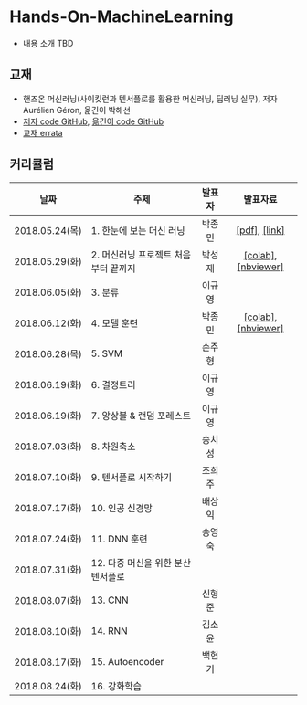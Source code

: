 # Hands-On-MachineLearning

 * 내용 소개 TBD
 
## 교재

 * 핸즈온 머신러닝(사이킷런과 텐서플로를 활용한 머신러닝, 딥러닝 실무), 저자 Aurélien Géron, 옮긴이 박해선
 * [저자 code GitHub](https://github.com/ageron/handson-ml), [옮긴이 code GitHub](https://github.com/rickiepark/handson-ml)
 * [교재 errata](https://tensorflow.blog/%ED%95%B8%EC%A6%88%EC%98%A8-%EB%A8%B8%EC%8B%A0%EB%9F%AC%EB%8B%9D/)
  
## 커리큘럼

| 날짜 | 주제 | 발표자 | 발표자료 |
|:---:|-----|:----:|:------:|
| 2018.05.24(목) |1. 한눈에 보는 머신 러닝      | 박종민 | [[pdf]](https://github.com/machinelearning-pangyo/Hands-On-MachineLearning/blob/master/01_the_machine_learning_landscape.pdf), [[link]](https://goo.gl/6qFTEB) |
| 2018.05.29(화) |2. 머신러닝 프로젝트 처음부터 끝까지      | 박성재 | [[colab]](https://colab.research.google.com/github/machinelearning-pangyo/Hands-On-MachineLearning/blob/master/02_end_to_end/housing.ipynb), [[nbviewer]](http://nbviewer.jupyter.org/github/machinelearning-pangyo/Hands-On-MachineLearning/blob/master/02_end_to_end/housing.ipynb) |
| 2018.06.05(화) |3. 분류      | 이규영 |  |
| 2018.06.12(화) |4. 모델 훈련      | 박종민 | [[colab]](https://colab.research.google.com/github/machinelearning-pangyo/Hands-On-MachineLearning/blob/master/04_training_linear_models.ipynb), [[nbviewer]](http://nbviewer.jupyter.org/github/machinelearning-pangyo/Hands-On-MachineLearning/blob/master/04_training_linear_models.ipynb) |
| 2018.06.28(목) |5. SVM      | 손주형 |  |
| 2018.06.19(화) |6. 결정트리      | 이규영 |  |
| 2018.06.19(화) |7. 앙상블 & 랜덤 포레스트      | 이규영 |  |
| 2018.07.03(화) |8. 차원축소      | 송치성 |  |
| 2018.07.10(화) |9. 텐서플로 시작하기      | 조희주 |  |
| 2018.07.17(화) |10. 인공 신경망      | 배상익 |  |
| 2018.07.24(화) |11. DNN 훈련      | 송영숙 |  |
| 2018.07.31(화) |12. 다중 머신을 위한 분산 텐서플로      |  |  |
| 2018.08.07(화) |13. CNN      | 신형준 |  |
| 2018.08.10(화) |14. RNN      | 김소윤 |  |
| 2018.08.17(화) |15. Autoencoder      | 백현기 |  |
| 2018.08.24(화) |16. 강화학습      |  |  |
